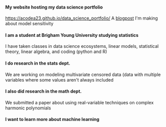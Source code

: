 #### My website hosting my data science portfolio
https://acodea23.github.io/data_science_portfolio/
  A [blogpost](https://acodea23.github.io/data_science_portfolio/projects/blog_post.html) I'm making about model sensitivity

#### I am a student at Brigham Young University studying statistics
I have taken classes in data science ecosystems, linear models, statistical theory, linear algebra, and coding (python and R)

#### I do research in the stats dept.
We are working on modeling multivariate censored data (data with multiple variables where some values aren't always included

#### I also did research in the math dept.
We submitted a paper about using real-variable techniques on complex harmonic polynomials

#### I want to learn more about machine learning
